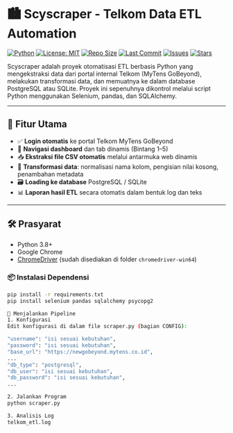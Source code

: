 # 🏙️ Scyscraper - Telkom Data ETL Automation

[![Python](https://img.shields.io/badge/Python-3.8%2B-blue.svg)](https://www.python.org/)
[![License: MIT](https://img.shields.io/badge/License-MIT-yellow.svg)](https://opensource.org/licenses/MIT)
[![Repo Size](https://img.shields.io/github/repo-size/Ersaoktaviannn/Scyscraper)](https://github.com/Ersaoktaviannn/Scyscraper)
[![Last Commit](https://img.shields.io/github/last-commit/Ersaoktaviannn/Scyscraper)](https://github.com/Ersaoktaviannn/Scyscraper/commits/main)
[![Issues](https://img.shields.io/github/issues/Ersaoktaviannn/Scyscraper)](https://github.com/Ersaoktaviannn/Scyscraper/issues)
[![Stars](https://img.shields.io/github/stars/Ersaoktaviannn/Scyscraper?style=social)](https://github.com/Ersaoktaviannn/Scyscraper/stargazers)

Scyscraper adalah proyek otomatisasi ETL berbasis Python yang mengekstraksi data dari portal internal Telkom (MyTens GoBeyond), melakukan transformasi data, dan memuatnya ke dalam database PostgreSQL atau SQLite. Proyek ini sepenuhnya dikontrol melalui script Python menggunakan Selenium, pandas, dan SQLAlchemy.

---
## 🔧 Fitur Utama

- ✅ **Login otomatis** ke portal Telkom MyTens GoBeyond
- 🔄 **Navigasi dashboard** dan tab dinamis (Bintang 1–5)
- 📥 **Ekstraksi file CSV otomatis** melalui antarmuka web dinamis
- 🧹 **Transformasi data**: normalisasi nama kolom, pengisian nilai kosong, penambahan metadata
- 🗃️ **Loading ke database** PostgreSQL / SQLite
- 📊 **Laporan hasil ETL** secara otomatis dalam bentuk log dan teks
---

## 🛠️ Prasyarat

- Python 3.8+
- Google Chrome
- [ChromeDriver](https://chromedriver.chromium.org/downloads) (sudah disediakan di folder `chromedriver-win64`)

### 📦 Instalasi Dependensi

```bash
pip install -r requirements.txt
pip install selenium pandas sqlalchemy psycopg2

🚀 Menjalankan Pipeline
1. Konfigurasi
Edit konfigurasi di dalam file scraper.py (bagian CONFIG):

"username": "isi sesuai kebutuhan",
"password": "isi sesuai kebutuhan",
"base_url": "https://newgobeyond.mytens.co.id",
...
"db_type": "postgresql",
"db_user": "isi sesuai kebutuhan",
"db_password": "isi sesuai kebutuhan",
...

2. Jalankan Program
python scraper.py

3. Analisis Log
telkom_etl.log
